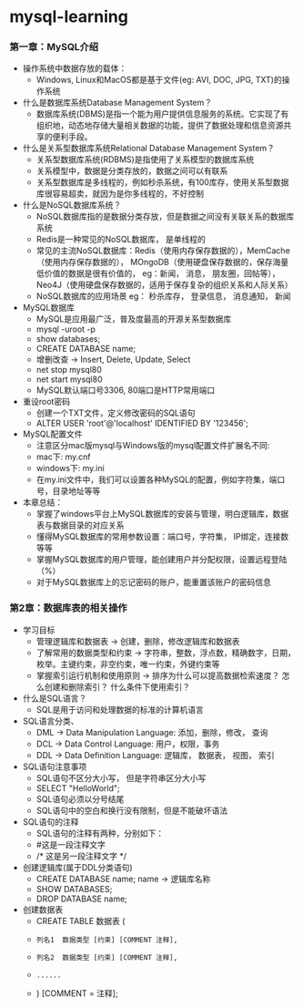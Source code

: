 # mysql-learning
### 第一章：MySQL介绍
* 操作系统中数据存放的载体：
  * Windows, Linux和MacOS都是基于文件(eg: AVI, DOC, JPG, TXT)的操作系统
* 什么是数据库系统Database Management System？
  * 数据库系统(DBMS)是指一个能为用户提供信息服务的系统。它实现了有组织地，动态地存储大量相关数据的功能，提供了数据处理和信息资源共享的便利手段。
* 什么是关系型数据库系统Relational Database Management System？
  * 关系型数据库系统(RDBMS)是指使用了关系模型的数据库系统
  * 关系模型中，数据是分类存放的，数据之间可以有联系
  * 关系型数据库是多线程的，例如秒杀系统，有100库存，使用关系型数据库很容易超卖，就因为是你多线程的，不好控制
* 什么是NoSQL数据库系统？
  * NoSQL数据库指的是数据分类存放，但是数据之间没有关联关系的数据库系统
  * Redis是一种常见的NoSQL数据库， 是单线程的
  * 常见的主流NoSQL数据库：Redis（使用内存保存数据的），MemCache（使用内存保存数据的）， MOngoDB（使用硬盘保存数据的，保存海量低价值的数据是很有价值的， eg：新闻， 消息， 朋友圈，回帖等）， Neo4J（使用硬盘保存数据的，适用于保存复杂的组织关系和人际关系）
  * NoSQL数据库的应用场景 eg： 秒杀库存， 登录信息， 消息通知， 新闻
* MySQL数据库
  * MySQL是应用最广泛，普及度最高的开源关系型数据库
  * mysql -uroot -p
  * show databases;
  * CREATE DATABASE name;
  * 增删改查 -> Insert, Delete, Update, Select
  * net stop mysql80
  * net start mysql80
  * MySQL默认端口号3306, 80端口是HTTP常用端口
* 重设root密码
  * 创建一个TXT文件，定义修改密码的SQL语句
  * ALTER USER 'root'@'localhost' IDENTIFIED BY '123456';
* MySQL配置文件
  * 注意区分mac版mysql与Windows版的mysql配置文件扩展名不同:
  * mac下: my.cnf
  * windows下: my.ini
  * 在my.ini文件中，我们可以设置各种MySQL的配置，例如字符集，端口号，目录地址等等
* 本章总结：
  * 掌握了windows平台上MySQL数据库的安装与管理，明白逻辑库，数据表与数据目录的对应关系
  * 懂得MySQL数据库的常用参数设置：端口号，字符集， IP绑定，连接数等等
  * 掌握MySQL数据库的用户管理，能创建用户并分配权限，设置远程登陆（%）
  * 对于MySQL数据库上的忘记密码的账户，能重置该账户的密码信息
### 第2章：数据库表的相关操作
* 学习目标
  * 管理逻辑库和数据表 -> 创建，删除，修改逻辑库和数据表
  * 了解常用的数据类型和约束 -> 字符串，整数，浮点数，精确数字，日期，枚举。主键约束，非空约束，唯一约束，外键约束等
  * 掌握索引运行机制和使用原则 -> 排序为什么可以提高数据检索速度？ 怎么创建和删除索引？ 什么条件下使用索引？
* 什么是SQL语言？
  * SQL是用于访问和处理数据的标准的计算机语言
* SQL语言分类、
  * DML -> Data Manipulation Language:  添加，删除，修改， 查询
  * DCL -> Data Control Language: 用户，权限，事务
  * DDL -> Data Definition Language: 逻辑库， 数据表， 视图， 索引
* SQL语句注意事项
  * SQL语句不区分大小写， 但是字符串区分大小写
  * SELECT "HelloWorld";
  * SQL语句必须以分号结尾
  * SQL语句中的空白和换行没有限制，但是不能破坏语法
* SQL语句的注释
  * SQL语句的注释有两种，分别如下：
  * #这是一段注释文字
  * /* 这是另一段注释文字 */
* 创建逻辑库(属于DDL分类语句)
  * CREATE DATABASE name;   name -> 逻辑库名称
  * SHOW DATABASES;
  * DROP DATABASE name;
* 创建数据表
  * CREATE TABLE 数据表 (
  *     列名1  数据类型 [约束] [COMMENT 注释],
  *     列名2  数据类型 [约束] [COMMENT 注释],
  *     ......
  * )  [COMMENT = 注释];
  
  
